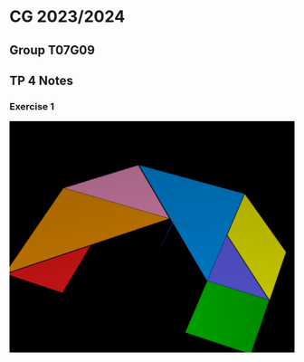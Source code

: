 # CG 2023/2024

## Group T07G09

## TP 4 Notes

### Exercise 1

![alt text](./screenshots/cg-t07g09-tp4-1.png)
